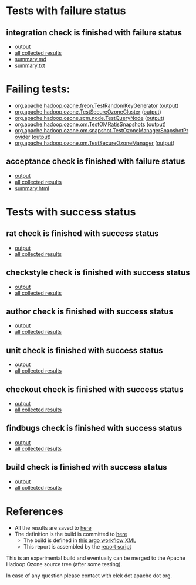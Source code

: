 # Tests with failure status

## integration check is finished with failure status

   * [output](https://raw.githubusercontent.com/elek/ozone-ci/master/pr/pr-hdds-2007-nh2f6/integration/output.log)
   * [all collected results](https://github.com/elek/ozone-ci/tree/master/pr/pr-hdds-2007-nh2f6/integration)
   * [summary.md](https://github.com/elek/ozone-ci/tree/master/pr/pr-hdds-2007-nh2f6/integration/summary.md)
   * [summary.txt](https://github.com/elek/ozone-ci/tree/master/pr/pr-hdds-2007-nh2f6/integration/summary.txt)

# Failing tests: 

 * [org.apache.hadoop.ozone.freon.TestRandomKeyGenerator](hadoop-ozone/tools/org.apache.hadoop.ozone.freon.TestRandomKeyGenerator.txt) ([output](hadoop-ozone/tools/org.apache.hadoop.ozone.freon.TestRandomKeyGenerator-output.txt/))
 * [org.apache.hadoop.ozone.TestSecureOzoneCluster](hadoop-ozone/integration-test/org.apache.hadoop.ozone.TestSecureOzoneCluster.txt) ([output](hadoop-ozone/integration-test/org.apache.hadoop.ozone.TestSecureOzoneCluster-output.txt/))
 * [org.apache.hadoop.ozone.scm.node.TestQueryNode](hadoop-ozone/integration-test/org.apache.hadoop.ozone.scm.node.TestQueryNode.txt) ([output](hadoop-ozone/integration-test/org.apache.hadoop.ozone.scm.node.TestQueryNode-output.txt/))
 * [org.apache.hadoop.ozone.om.TestOMRatisSnapshots](hadoop-ozone/integration-test/org.apache.hadoop.ozone.om.TestOMRatisSnapshots.txt) ([output](hadoop-ozone/integration-test/org.apache.hadoop.ozone.om.TestOMRatisSnapshots-output.txt/))
 * [org.apache.hadoop.ozone.om.snapshot.TestOzoneManagerSnapshotProvider](hadoop-ozone/integration-test/org.apache.hadoop.ozone.om.snapshot.TestOzoneManagerSnapshotProvider.txt) ([output](hadoop-ozone/integration-test/org.apache.hadoop.ozone.om.snapshot.TestOzoneManagerSnapshotProvider-output.txt/))
 * [org.apache.hadoop.ozone.om.TestSecureOzoneManager](hadoop-ozone/integration-test/org.apache.hadoop.ozone.om.TestSecureOzoneManager.txt) ([output](hadoop-ozone/integration-test/org.apache.hadoop.ozone.om.TestSecureOzoneManager-output.txt/))

## acceptance check is finished with failure status

   * [output](https://raw.githubusercontent.com/elek/ozone-ci/master/pr/pr-hdds-2007-nh2f6/acceptance/output.log)
   * [all collected results](https://github.com/elek/ozone-ci/tree/master/pr/pr-hdds-2007-nh2f6/acceptance)
   * [summary.html](https://elek.github.io/ozone-ci/pr/pr-hdds-2007-nh2f6/acceptance/summary.html)



# Tests with success status

## rat check is finished with success status

   * [output](https://raw.githubusercontent.com/elek/ozone-ci/master/pr/pr-hdds-2007-nh2f6/rat/output.log)
   * [all collected results](https://github.com/elek/ozone-ci/tree/master/pr/pr-hdds-2007-nh2f6/rat)


## checkstyle check is finished with success status

   * [output](https://raw.githubusercontent.com/elek/ozone-ci/master/pr/pr-hdds-2007-nh2f6/checkstyle/output.log)
   * [all collected results](https://github.com/elek/ozone-ci/tree/master/pr/pr-hdds-2007-nh2f6/checkstyle)


## author check is finished with success status

   * [output](https://raw.githubusercontent.com/elek/ozone-ci/master/pr/pr-hdds-2007-nh2f6/author/output.log)
   * [all collected results](https://github.com/elek/ozone-ci/tree/master/pr/pr-hdds-2007-nh2f6/author)


## unit check is finished with success status

   * [output](https://raw.githubusercontent.com/elek/ozone-ci/master/pr/pr-hdds-2007-nh2f6/unit/output.log)
   * [all collected results](https://github.com/elek/ozone-ci/tree/master/pr/pr-hdds-2007-nh2f6/unit)


## checkout check is finished with success status

   * [output](https://raw.githubusercontent.com/elek/ozone-ci/master/pr/pr-hdds-2007-nh2f6/checkout/output.log)
   * [all collected results](https://github.com/elek/ozone-ci/tree/master/pr/pr-hdds-2007-nh2f6/checkout)


## findbugs check is finished with success status

   * [output](https://raw.githubusercontent.com/elek/ozone-ci/master/pr/pr-hdds-2007-nh2f6/findbugs/output.log)
   * [all collected results](https://github.com/elek/ozone-ci/tree/master/pr/pr-hdds-2007-nh2f6/findbugs)


## build check is finished with success status

   * [output](https://raw.githubusercontent.com/elek/ozone-ci/master/pr/pr-hdds-2007-nh2f6/build/output.log)
   * [all collected results](https://github.com/elek/ozone-ci/tree/master/pr/pr-hdds-2007-nh2f6/build)




# References

 * All the results are saved to [here](https://github.com/elek/ozone-ci/tree/master/pr/pr-hdds-2007-nh2f6/)
 * The definition is the build is committed to [here](https://github.com/elek/argo-ozone)
    * The build is defined in [this argo workflow XML](https://github.com/elek/argo-ozone/blob/master/ozone-build.yaml)
    * This report is assembled by the [report script](https://github.com/elek/argo-ozone/blob/master/scripts/report.sh)

This is an experimental build and eventually can be merged to the Apache Hadoop Ozone source tree (after some testing).

In case of any question please contact with elek dot apache dot org.
